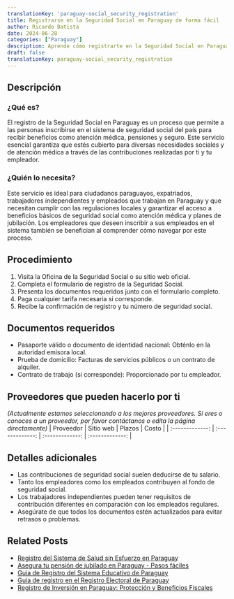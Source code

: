 ```yaml
---
translationKey: 'paraguay-social_security_registration'
title: Registrarse en la Seguridad Social en Paraguay de forma fácil
author: Ricardo Batista
date: 2024-06-28
categories: ["Paraguay"]
description: Aprende cómo registrarte en la Seguridad Social en Paraguay con nuestra guía detallada paso a paso. Proceso eficiente y sin complicaciones.
draft: false
translationKey: paraguay-social_security_registration
---
```


## Descripción
### ¿Qué es?
El registro de la Seguridad Social en Paraguay es un proceso que permite a las personas inscribirse en el sistema de seguridad social del país para recibir beneficios como atención médica, pensiones y seguro. Este servicio esencial garantiza que estés cubierto para diversas necesidades sociales y de atención médica a través de las contribuciones realizadas por ti y tu empleador.

### ¿Quién lo necesita?
Este servicio es ideal para ciudadanos paraguayos, expatriados, trabajadores independientes y empleados que trabajan en Paraguay y que necesitan cumplir con las regulaciones locales y garantizar el acceso a beneficios básicos de seguridad social como atención médica y planes de jubilación. Los empleadores que deseen inscribir a sus empleados en el sistema también se benefician al comprender cómo navegar por este proceso.

## Procedimiento

1. Visita la Oficina de la Seguridad Social o su sitio web oficial.
2. Completa el formulario de registro de la Seguridad Social.
3. Presenta los documentos requeridos junto con el formulario completo.
4. Paga cualquier tarifa necesaria si corresponde.
5. Recibe la confirmación de registro y tu número de seguridad social.

## Documentos requeridos

- Pasaporte válido o documento de identidad nacional: Obténlo en la autoridad emisora local.
- Prueba de domicilio: Facturas de servicios públicos o un contrato de alquiler.
- Contrato de trabajo (si corresponde): Proporcionado por tu empleador.

## Proveedores que pueden hacerlo por ti
_(Actualmente estamos seleccionando a los mejores proveedores. Si eres o conoces a un proveedor, por favor contáctanos o edita la página directamente)_
| Proveedor      |     Sitio web     |     Plazos    |       Costo      |
| :-------------: | :-------------: |  :-------------: | :-------------: |

## Detalles adicionales

- Las contribuciones de seguridad social suelen deducirse de tu salario.
- Tanto los empleadores como los empleados contribuyen al fondo de seguridad social.
- Los trabajadores independientes pueden tener requisitos de contribución diferentes en comparación con los empleados regulares.
- Asegúrate de que todos los documentos estén actualizados para evitar retrasos o problemas.


## Related Posts

- [Registro del Sistema de Salud sin Esfuerzo en Paraguay](https://tramitit.com/es/guides/paraguay/inscripción_en_el_sistema_de_salud/)
- [Asegura tu pensión de jubilado en Paraguay - Pasos fáciles](https://tramitit.com/es/guides/paraguay/solicitud_de_pensión/)
- [Guía de Registro del Sistema Educativo de Paraguay](https://tramitit.com/es/guides/paraguay/inscripción_al_sistema_educativo/)
- [Guía de registro en el Registro Electoral de Paraguay](https://tramitit.com/es/guides/paraguay/inscripción_en_el_registro_electoral/)
- [Registro de Inversión en Paraguay: Protección y Beneficios Fiscales](https://tramitit.com/es/guides/paraguay/inscripción_al_registro_de_inversiones/)